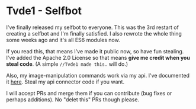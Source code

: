 # Tvde1 - Selfbot

I've finally released my selfbot to everyone.
This was the 3rd restart of creating a selfbot and I'm finally satisfied.
I also rewrote the whole thing some weeks ago and it's all ES6 modules now.

If you read this, that means I've made it public now, so have fun stealing.  
I've added the Apache 2.0 License so that means **give me credit when you steal code**. (A simple `//Tvde1 made this.` will do.)

Also, my image-manipulation commands work via my api. I've documented it [here](https://github.com/Tvde1/tvde1-api-documentation/blob/master/README.md). Steal my api connector code if you want.

I will accept PRs and merge them if you can contribute (bug fixes or perhaps additions). No "delet this" PRs though please.
